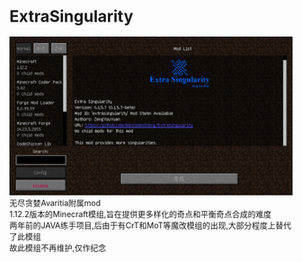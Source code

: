 # ExtraSingularity
![Image text](https://github.com/Lzhyrifx/ExtraSingularity/blob/master/Mod.png)
无尽贪婪Avaritia附属mod<br>
1.12.2版本的Minecraft模组,旨在提供更多样化的奇点和平衡奇点合成的难度<br>
两年前的JAVA练手项目,后由于有CrT和MoT等魔改模组的出现,大部分程度上替代了此模组<br>
故此模组不再维护,仅作纪念
